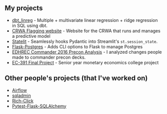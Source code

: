 ## My projects

- [dbt_linreg](https://github.com/dwreeves/dbt_linreg) - Multiple + multivariate linear regression + ridge regression in SQL using dbt.
- [CRWA Flagging website](https://github.com/codeforboston/flagging) - Website for the CRWA that runs and manages a predictive model
- [Statelit](https://github.com/dwreeves/Statelit) - Seamlessly hooks Pydantic into Streamlit's `st.session_state`.
- [Flask-Postgres](https://github.com/dwreeves/Statelit) - Adds CLI options to Flask to manage Postgres
- [EDHREC Commander 2016 Precon Analysis](https://github.com/dwreeves/EDHREC-C16-Analysis) - I analyzed changes people made to commander precon decks.
- [EC-391 Final Project](https://github.com/dwreeves/Fall-2015-EC-391-Final-Project) - Senior year monetary economics college project

## Other people's projects (that I've worked on)

- [Airflow](github.com/apache/airflow)
- [sqladmin](https://github.com/aminalaee/sqladmin)
- [Rich-Click](https://github.com/ewels/rich-click)
- [Pytest-Flask-SQLAlchemy](https://github.com/jeancochrane/pytest-flask-sqlalchemy)
